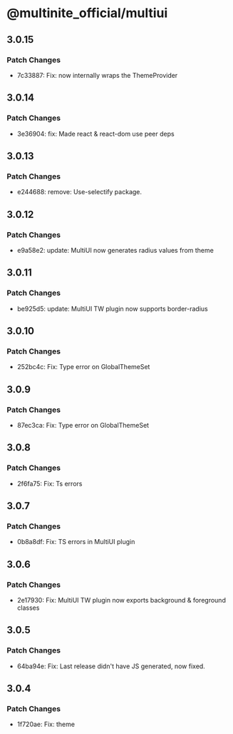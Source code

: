 # @multinite_official/multiui

## 3.0.15

### Patch Changes

- 7c33887: Fix: <Theme> now internally wraps the ThemeProvider

## 3.0.14

### Patch Changes

- 3e36904: fix: Made react & react-dom use peer deps

## 3.0.13

### Patch Changes

- e244688: remove: Use-selectify package.

## 3.0.12

### Patch Changes

- e9a58e2: update: MultiUI now generates radius values from theme

## 3.0.11

### Patch Changes

- be925d5: update: MultiUI TW plugin now supports border-radius

## 3.0.10

### Patch Changes

- 252bc4c: Fix: Type error on GlobalThemeSet

## 3.0.9

### Patch Changes

- 87ec3ca: Fix: Type error on GlobalThemeSet

## 3.0.8

### Patch Changes

- 2f6fa75: Fix: Ts errors

## 3.0.7

### Patch Changes

- 0b8a8df: Fix: TS errors in MultiUI plugin

## 3.0.6

### Patch Changes

- 2e17930: Fix: MultiUI TW plugin now exports background & foreground classes

## 3.0.5

### Patch Changes

- 64ba94e: Fix: Last release didn't have JS generated, now fixed.

## 3.0.4

### Patch Changes

- 1f720ae: Fix: theme <script> now correctly generates theme values

## 3.0.3

### Patch Changes

- e0aeee5: Fix: Theme component generates all of the theme values

## 3.0.2

### Patch Changes

- 8007e07: Fix: MultiUIPlugin causing incorrect CSS values

## 3.0.1

### Patch Changes

- 8a22a28: Chore

## 3.0.0

### Major Changes

- 4477ba0: API refactoring

### Minor Changes

- 3f411e4: Updated: Main API

## 2.8.5

### Patch Changes

- a297735: Fix: className hook

## 2.8.4

### Patch Changes

- 69e65c9: Fix: Made className hook type correctly

## 2.8.3

### Patch Changes

- 094de3f: Added default hook className

## 2.8.2

### Patch Changes

- 233b7b0: Updated: createComponent, added more helperFunctions

## 2.8.1

### Patch Changes

- 341725a: Updated: Rewrote the entire API

## 2.8.0

### Minor Changes

- ab97552: Updated: CreateComponent fn should now work.

## 2.7.2

### Patch Changes

- 4609693: Updated: \_\_cn_seperator.
- c4f4dfa: Added: support for box-selection (WIP)
- b8d8fc1: FIX: MultiUI Working again.

## 2.7.1

### Patch Changes

- 4b5d605: Updated: createComponent JSDocs
- fc6095d: Fix: \_\_cn_seperator fn

## 2.7.0

### Minor Changes

- 700385d: Added: createComponent functions and other similar functions to help create Components for MultiUI.

### Patch Changes

- 37b8d01: Fix: fixed exporting createComponent
- ed09ffa: Fix: If \_\_cn_separator has the `after` value has "", than the separator will not be applied.

## 2.6.4

### Patch Changes

- 6ee8b2a: Fix: Separator imports

## 2.6.3

### Patch Changes

- 2dec2a4: Fix: correct grammar for "separator"

## 2.6.2

### Patch Changes

- eb02839: Updated: cn.tsx, added \_\_cn_seperator fn.

## 2.6.1

### Patch Changes

- 3b7d65c: Fix: MultiUI plugin to output correct theme obj
- 32d81da: Updated: GH actions for publish.

## 2.6.0

### Minor Changes

- 78056fb: Updated: MultiUI Plugin to support rounding & text sizes.

### Patch Changes

- 706bb8b: Fix: MultiUI provider adding 'theme' class to doc el every render.
- ba354ab: Added: logging for MultiUI Plugin

## 2.5.3

### Patch Changes

- efc0d68: Fix: import errors

## 2.5.2

### Patch Changes

- f81934d: Fix: tsconfig for MultiUI lib

## 2.5.1

### Patch Changes

- 43b7f2b: Added MultiUI Icons & Fixed MultiUI provider export
- d9a6d72: Update: index export values
- 8e871f6: Update: Made config prop optional in MultiUIProvider.tsx
- 6bce14c: Add: createVariatns

## 2.5.0

### Minor Changes

- e94c285: Updated: MultiUI theming system.

### Patch Changes

- 68c0d88: WIP: Theme generator.
- ff41432: Update: Made `addTheme` accept an array.

## 2.4.4

### Patch Changes

- 0be783d: Theme init

## 2.4.3

### Patch Changes

- 3d33de9: Updated: MultiUI api

## 2.4.2

### Patch Changes

- b81c21e: Added CN utils to MultiUI

## 2.4.1

### Patch Changes

- 496b78d: Updated: README.md's badges
- e1f1908: Updated some minor stuff

## 2.4.0

### Minor Changes

- fd31c10: MultiUI API updated
- 68ae27d: Update: API update, further typesafety improvements

### Patch Changes

- e9bd3e7: Fixed versions
- 10a6533: Updated: package.json's keywords

## 2.2.0

### Minor Changes

- 9870df8: Fixed MultiUI API
- fd769e9: Updated API for multiUI

### Patch Changes

- 422ddf6: Added 'createMultiUIComponent' to MultiUI
- bcdb852: Updated readme

## 2.1.6

### Patch Changes

- 8e176de: Updated package.json
- 1eb8746: Updated README
- c4ba62d: Updated package.json desc
- 70c35c2: Updated cn seperator & button className

## 2.1.5

### Patch Changes

- f7bcf4b: Update: Package.json values
- f2c38e0: Updated export fields
- f09107e: Removed index.ts
- eae2cec: Fixed import paths

## 2.1.4

### Patch Changes

- 087309d: Updated README

## 2.1.3

### Patch Changes

- 8cd8bdd: Fix: Package.json to not include "main"
- d0f8854: Added: LICENSE.md & Updated: .npmignore
- 229d3c0: Removed CLI in favour of seperate package

## 2.1.2

### Patch Changes

- 2f0b251: Fix: Readme
- abb60d2: Added .npmignore to exclude src dir
- 9ab5e58: fix: package.json's deps

## 2.1.1

### Patch Changes

- d11c6f7: FIx: incorrect package

### Minor Changes

- 368393d: CLI update

## 2.1.0

### Minor Changes

- bb85674: Introduced `multiui` npx command.

